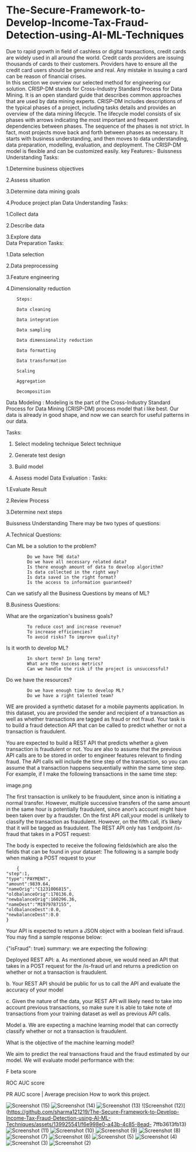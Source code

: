# The-Secure-Framework-to-Develop-Income-Tax-Fraud-Detection-using-AI-ML-Techniques
Due to rapid growth in field of cashless or digital  transactions, credit cards are widely used in all  around the world. Credit cards providers are  issuing thousands of cards to their customers.  Providers have to ensure all the credit card users  should be genuine and real. Any mistake in issuing  a card can be reason of financial crises.  
In this section we overview our selected method for engineering our solution. CRISP-DM stands for Cross-Industry Standard Process for Data Mining. It is an open standard guide that describes common approaches that are used by data mining experts. CRISP-DM includes descriptions of the typical phases of a project, including tasks details and provides an overview of the data mining lifecycle. The lifecycle model consists of six phases with arrows indicating the most important and frequent dependencies between phases. The sequence of the phases is not strict. In fact, most projects move back and forth between phases as necessary. It starts with business understanding, and then moves to data understanding, data preparation, modelling, evaluation, and deployment. The CRISP-DM model is flexible and can be customized easily.
key Features:-
Buissness Understanding
Tasks:

1.Determine business objectives

2.Assess situation

3.Determine data mining goals

4.Produce project plan
Data Understanding
 Tasks:

1.Collect data

2.Describe data

3.Explore data    
Data Preparation
Tasks:

1.Data selection

2.Data preprocessing

3.Feature engineering

4.Dimensionality reduction

        Steps:

        Data cleaning

        Data integration

        Data sampling

        Data dimensionality reduction

        Data formatting

        Data transformation

        Scaling

        Aggregation

        Decomposition
Data Modeling :
Modeling is the part of the Cross-Industry Standard Process for Data Mining (CRISP-DM) process model that i like best. Our data is already in good shape, and now we can search for useful patterns in our data.

Tasks:

1. Select modeling technique Select technique

2. Generate test design

3. Build model

4. Assess model
Data Evaluation :
Tasks:

1.Evaluate Result

2.Review Process

3.Determine next steps

Buissness Understanding
There may be two types of questions:

A.Technical Questions:

Can ML be a solution to the problem?

            Do we have THE data?
            Do we have all necessary related data?
            Is there enough amount of data to develop algorithm?
            Is data collected in the right way?
            Is data saved in the right format?
            Is the access to information guaranteed?
Can we satisfy all the Business Questions by means of ML?

B.Business Questions:

What are the organization's business goals?

            To reduce cost and increase revenue? 
            To increase efficiencies?
            To avoid risks? To improve quality?
Is it worth to develop ML?

            In short term? In long term?
            What are the success metrics?
            Can we handle the risk if the project is unsuccessful?
Do we have the resources?

            Do we have enough time to develop ML?
            Do we have a right talented team?
WE are provided a synthetic dataset for a mobile payments application. In this dataset, you are provided the sender and recipient of a transaction as well as whether transactions are tagged as fraud or not fraud. Your task is to build a fraud detection API that can be called to predict whether or not a transaction is fraudulent.

You are expected to build a REST API that predicts whether a given transaction is fraudulent or not. You are also to assume that the previous API calls are to be stored in order to engineer features relevant to finding fraud. The API calls will include the time step of the transaction, so you can assume that a transaction happens sequentially within the same time step. For example, if I make the following transactions in the same time step:

image.png

The first transaction is unlikely to be fraudulent, since anon is initiating a normal transfer. However, multiple successive transfers of the same amount in the same hour is potentially fraudulent, since anon’s account might have been taken over by a fraudster. On the first API call,your model is unlikely to classify the transaction as fraudulent. However, on the fifth call, it’s likely that it will be tagged as fraudulent. The REST API only has 1 endpoint /is-fraud that takes in a POST request:

The body is expected to receive the following fields(which are also the fields that can be found in your dataset: The following is a sample body when making a POST request to your

        {
    "step":1,
    "type":"PAYMENT",
    "amount":9839.64,
    "nameOrig":"C1231006815",
    "oldbalanceOrig":170136.0,
    "newbalanceOrig":160296.36,
    "nameDest":"M1979787155",
    "oldbalanceDest":0.0,
    "newbalanceDest":0.0
    }
Your API is expected to return a JSON object with a boolean field isFraud. You may find a sample response below:

{"isFraud": true}
summary: we are expecting the following:

Deployed REST API:
a. As mentioned above, we would need an API that takes in a POST request for the /is-fraud url and returns a prediction on whether or not a transaction is fraudulent.

b. Your REST API should be public for us to call the API and evaluate the accuracy of your model

c. Given the nature of the data, your REST API will likely need to take into account previous transactions, so make sure it is able to take note of transactions from your training dataset as well as previous API calls.

Model
a. We are expecting a machine learning model that can correctly classify whether or not a transaction is fraudulent.

What is the objective of the machine learning model?

We aim to predict the real transactions fraud and the fraud estimated by our model. We will evaluate model performance with the:

F beta score

ROC AUC score

PR AUC score | Average precision
How to work this project.

![Screenshot (15)](https://github.com/sharma121219/The-Secure-Framework-to-Develop-Income-Tax-Fraud-Detection-using-AI-ML-Techniques/assets/139925541/9e66134b-fe93-4af5-bbfd-3fbbdfd9716a)
![Screenshot (14)](https://github.com/sharma121219/The-Secure-Framework-to-Develop-Income-Tax-Fraud-Detection-using-AI-ML-Techniques/assets/139925541/522e9229-572a-4d8f-b6dd-5dea30520ba5)
![Screenshot (13)](https://github.com/sharma121219/The-Secure-Framework-to-Develop-Income-Tax-Fraud-Detection-using-AI-ML-Techniques/assets/139925541/83d3eb4e-c46b-4d54-bcac-878db343a2d8)
![Screenshot (12)](https://github.com/sharma121219/The-Secure-Framework-to-Develop-Income-Tax-Fraud-Detection-using-AI-ML-Techniques/assets/139925541/f6e998e0-a43b-4c85-8ead-
7ffb3613fb13)
![Screenshot (11)](https://github.com/sharma121219/The-Secure-Framework-to-Develop-Income-Tax-Fraud-Detection-using-AI-ML-Techniques/assets/139925541/5d1c1953-994c-40d4-ba4b-565eaeee055d)
![Screenshot (10)](https://github.com/sharma121219/The-Secure-Framework-to-Develop-Income-Tax-Fraud-Detection-using-AI-ML-Techniques/assets/139925541/542f3964-c04d-4370-8766-ac43918ca2b1)
![Screenshot (9)](https://github.com/sharma121219/The-Secure-Framework-to-Develop-Income-Tax-Fraud-Detection-using-AI-ML-Techniques/assets/139925541/8b4515a0-7e91-42ee-8a2d-24b674268f23)
![Screenshot (8)](https://github.com/sharma121219/The-Secure-Framework-to-Develop-Income-Tax-Fraud-Detection-using-AI-ML-Techniques/assets/139925541/8cb07590-17b9-43b6-a20a-f9fb2a396bef)
![Screenshot (7)](https://github.com/sharma121219/The-Secure-Framework-to-Develop-Income-Tax-Fraud-Detection-using-AI-ML-Techniques/assets/139925541/5eea7c5e-ac8f-4a31-82ff-8fc6a16d8804)
![Screenshot (6)](https://github.com/sharma121219/The-Secure-Framework-to-Develop-Income-Tax-Fraud-Detection-using-AI-ML-Techniques/assets/139925541/dbfaa1bd-374f-4949-a703-66c60da4e0cc)
![Screenshot (5)](https://github.com/sharma121219/The-Secure-Framework-to-Develop-Income-Tax-Fraud-Detection-using-AI-ML-Techniques/assets/139925541/3dcbd65a-61eb-4ae9-9c3c-c3433e6b43f0)
![Screenshot (4)](https://github.com/sharma121219/The-Secure-Framework-to-Develop-Income-Tax-Fraud-Detection-using-AI-ML-Techniques/assets/139925541/7875aef3-e668-40f0-9ca0-49191fd918c5)
![Screenshot (3)](https://github.com/sharma121219/The-Secure-Framework-to-Develop-Income-Tax-Fraud-Detection-using-AI-ML-Techniques/assets/139925541/2f3f4ac4-4ddf-46e3-851f-29148c8fcaf8)
![Screenshot (2)](https://github.com/sharma121219/The-Secure-Framework-to-Develop-Income-Tax-Fraud-Detection-using-AI-ML-Techniques/assets/139925541/ee18a241-3050-4564-a7a6-2ce35f80e795)

